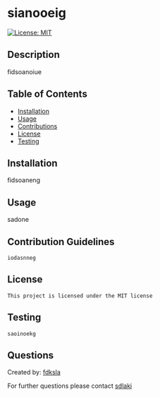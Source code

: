 # sianooeig

  [![License: MIT](https://img.shields.io/badge/License-MIT-yellow.svg)](https://opensource.org/licenses/MIT)

  ## Description
  fidsoanoiue

  ## Table of Contents
  * [Installation](#installation)
  * [Usage](#usage)
  * [Contributions](#contributions)
  * [License](#license)
  * [Testing](#testing)
  
  ## Installation
  fidsoaneng

  ## Usage
  sadone

  ## Contribution Guidelines
    iodasnneg

  ## License
    This project is licensed under the MIT license

  ## Testing
    saoinoekg

  ## Questions
  Created by: [fdksla](https://github.com/fdksla)
  
  For further questions please contact [sdlaki](mailto:sdlaki)

